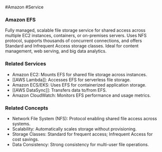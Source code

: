 #Amazon #Service 
### Amazon EFS

Fully managed, scalable file storage service for shared access across multiple EC2 instances, containers, or on-premises servers. Uses NFS protocol, supports thousands of concurrent connections, and offers Standard and Infrequent Access storage classes. Ideal for content management, web serving, and big data analytics.

### Related Services

- Amazon EC2: Mounts EFS for shared file storage across instances.
- [[AWS Lambda]]: Accesses EFS for serverless file storage.
- Amazon ECS/EKS: Uses EFS for containerized application storage.
- [[AWS DataSync]]: Transfers data to/from EFS.
- Amazon CloudWatch: Monitors EFS performance and usage metrics.

### Related Concepts

- Network File System (NFS): Protocol enabling shared file access across systems.
- Scalability: Automatically scales storage without provisioning.
- Storage Classes: Standard for frequent access; Infrequent Access for cost savings.
- Data Consistency: Strong consistency for multi-user file operations.